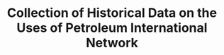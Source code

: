 ---
record_creation_timestamp: 08/16/2021, 14:36:05
shortname: uses_of_petroleum
title: Collection of Historical Data on the Uses of Petroleum International Network
location: http://www.longtermproductivity.com/chdupin/
uuid: 410dd9de-2520-4f57-a409-0ade7ec11b65
---